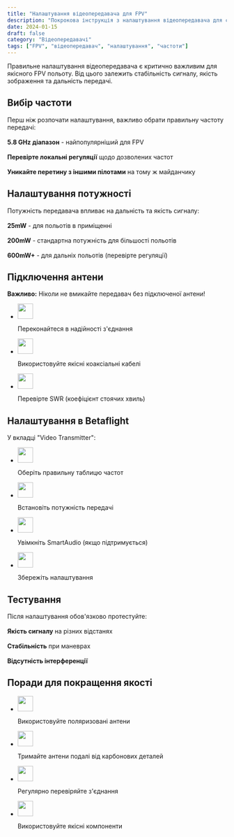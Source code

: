 ```yaml
---
title: "Налаштування відеопередавача для FPV"
description: "Покрокова інструкція з налаштування відеопередавача для стабільного FPV зв'язку"
date: 2024-01-15
draft: false
category: "Відеопередавачі"
tags: ["FPV", "відеопередавач", "налаштування", "частоти"]
---
```


Правильне налаштування відеопередавача є критично важливим для якісного FPV польоту. Від цього залежить стабільність сигналу, якість зображення та дальність передачі.

<section id="frequency" class="mt-8 scroll-mt-24">
<h2 class="font-[Montserrat] text-[20px] lg:text-[24px] border-b border-[#ba0108] pb-3 font-normal mb-3">Вибір частоти</h2>
<p class="text-[16px] font-normal font-[Montserrat]">
Перш ніж розпочати налаштування, важливо обрати правильну частоту передачі:
<br />
<br />
<strong>5.8 GHz діапазон</strong> - найпопулярніший для FPV
<br />
<br />
<strong>Перевірте локальні регуляції</strong> щодо дозволених частот
<br />
<br />
<strong>Уникайте перетину з іншими пілотами</strong> на тому ж майданчику
</p>
</section>

<section id="power" class="mt-10 scroll-mt-24">
<h2 class="font-[Montserrat] text-[20px] lg:text-[24px] border-b border-[#ba0108] pb-3 font-normal mb-3">Налаштування потужності</h2>
<p class="text-[16px] font-normal font-[Montserrat]">
Потужність передавача впливає на дальність та якість сигналу:
<br />
<br />
<strong>25mW</strong> - для польотів в приміщенні
<br />
<br />
<strong>200mW</strong> - стандартна потужність для більшості польотів
<br />
<br />
<strong>600mW+</strong> - для дальніх польотів (перевірте регуляції)
</p>
</section>

<section id="antenna" class="scroll-mt-24 mt-10 bg-[#f5f5f5] px-[29px] py-[27px]">
<h2 class="font-[Montserrat] text-[20px] lg:text-[24px] border-b border-[#ba0108] pb-3 font-normal mb-3">Підключення антени</h2>
<p class="text-[16px] font-normal font-[Montserrat]">
<strong>Важливо:</strong> Ніколи не вмикайте передавач без підключеної антени!
</p>
<ul class="list-disc pl-5 space-y-2 text-[#333]">
<li class="flex gap-3 items-center">
<img width="35" height="35" src="/img/list-guide-one.png" alt="" style="filter: none; box-shadow: none;" />
<p class="text-[16px] font-normal font-[Montserrat]">
Переконайтеся в надійності з'єднання
</p>
</li>

<li class="flex gap-3 items-center">
<img width="35" height="35" src="/img/list-guide-two.png" alt="" style="filter: none; box-shadow: none;" />
<p class="text-[16px] font-normal font-[Montserrat]">
Використовуйте якісні коаксіальні кабелі
</p>
</li>

<li class="flex gap-3 items-center">
<img width="35" height="35" src="/img/list-guide-three.png" alt="" style="filter: none; box-shadow: none;" />
<p class="text-[16px] font-normal font-[Montserrat]">
Перевірте SWR (коефіцієнт стоячих хвиль)
</p>
</li>
</ul>
</section>

<section id="betaflight" class="mt-10 scroll-mt-24">
<h2 class="font-[Montserrat] text-[20px] lg:text-[24px] border-b border-[#ba0108] pb-3 font-normal mb-3">Налаштування в Betaflight</h2>
<p class="text-[16px] font-normal font-[Montserrat]">
У вкладці "Video Transmitter":
</p>
<ul class="list-disc pl-5 space-y-2 text-[#333]">
<li class="flex gap-3 items-center">
<img width="35" height="35" src="/img/list-guide-one.png" alt="" style="filter: none; box-shadow: none;" />
<p class="text-[16px] font-normal font-[Montserrat]">
Оберіть правильну таблицю частот
</p>
</li>

<li class="flex gap-3 items-center">
<img width="35" height="35" src="/img/list-guide-two.png" alt="" style="filter: none; box-shadow: none;" />
<p class="text-[16px] font-normal font-[Montserrat]">
Встановіть потужність передачі
</p>
</li>

<li class="flex gap-3 items-center">
<img width="35" height="35" src="/img/list-guide-three.png" alt="" style="filter: none; box-shadow: none;" />
<p class="text-[16px] font-normal font-[Montserrat]">
Увімкніть SmartAudio (якщо підтримується)
</p>
</li>

<li class="flex gap-3 items-center">
<img width="35" height="35" src="/img/list-guide-four.png" alt="" style="filter: none; box-shadow: none;" />
<p class="text-[16px] font-normal font-[Montserrat]">
Збережіть налаштування
</p>
</li>
</ul>
</section>

<section id="testing" class="mt-10 scroll-mt-24">
<h2 class="font-[Montserrat] text-[20px] lg:text-[24px] border-b border-[#ba0108] pb-3 font-normal mb-3">Тестування</h2>
<p class="text-[16px] font-normal font-[Montserrat]">
Після налаштування обов'язково протестуйте:
<br />
<br />
<strong>Якість сигналу</strong> на різних відстанях
<br />
<br />
<strong>Стабільність</strong> при маневрах
<br />
<br />
<strong>Відсутність інтерференції</strong>
</p>
</section>

<section id="tips" class="mt-10 scroll-mt-24">
<h2 class="font-[Montserrat] text-[20px] lg:text-[24px] border-b border-[#ba0108] pb-3 font-normal mb-3">Поради для покращення якості</h2>
<ul class="list-disc pl-5 space-y-2 text-[#333]">
<li class="flex gap-3 items-center">
<img width="35" height="35" src="/img/list-guide-one.png" alt="" style="filter: none; box-shadow: none;" />
<p class="text-[16px] font-normal font-[Montserrat]">
Використовуйте поляризовані антени
</p>
</li>

<li class="flex gap-3 items-center">
<img width="35" height="35" src="/img/list-guide-two.png" alt="" style="filter: none; box-shadow: none;" />
<p class="text-[16px] font-normal font-[Montserrat]">
Тримайте антени подалі від карбонових деталей
</p>
</li>

<li class="flex gap-3 items-center">
<img width="35" height="35" src="/img/list-guide-three.png" alt="" style="filter: none; box-shadow: none;" />
<p class="text-[16px] font-normal font-[Montserrat]">
Регулярно перевіряйте з'єднання
</p>
</li>

<li class="flex gap-3 items-center">
<img width="35" height="35" src="/img/list-guide-four.png" alt="" style="filter: none; box-shadow: none;" />
<p class="text-[16px] font-normal font-[Montserrat]">
Використовуйте якісні компоненти
</p>
</li>
</ul>
</section>
